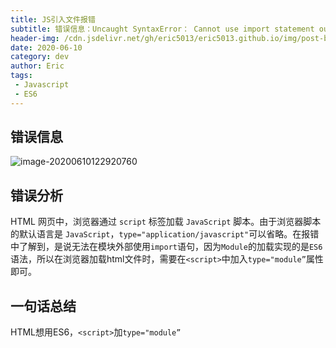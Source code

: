 ```yaml
---
title: JS引入文件报错
subtitle: 错误信息：Uncaught SyntaxError： Cannot use import statement outside a module
header-img: /cdn.jsdelivr.net/gh/eric5013/eric5013.github.io/img/post-bg-js-version.jpg
date: 2020-06-10
category: dev
author: Eric
tags:
 - Javascript
 - ES6
---
```


## 错误信息

![image-20200610122920760](https://cdn.jsdelivr.net/gh/eric5013/image@master/2020/06/10/hecUgW1591763361355hecUgW.png)

## 错误分析

HTML 网页中，浏览器通过 `script` 标签加载 `JavaScript` 脚本。由于浏览器脚本的默认语言是 `JavaScript`，`type="application/javascript"`可以省略。在报错中了解到，是说无法在模块外部使用`import`语句，因为`Module`的加载实现的是`ES6`语法，所以在浏览器加载html文件时，需要在`<script>`中加入`type="module”`属性即可。

## 一句话总结

HTML想用ES6，`<script>`加`type="module”`

 